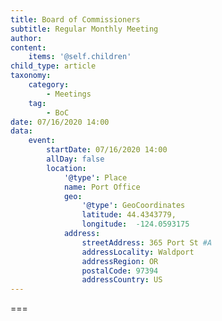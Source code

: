 ```yaml
---
title: Board of Commissioners
subtitle: Regular Monthly Meeting
author: 
content:
    items: '@self.children'
child_type: article
taxonomy:
    category: 
        - Meetings
    tag: 
        - BoC
date: 07/16/2020 14:00
data:
    event:
        startDate: 07/16/2020 14:00
        allDay: false
        location:
            '@type': Place
            name: Port Office
            geo:
                '@type': GeoCoordinates
                latitude: 44.4343779,
                longitude:  -124.0593175 
            address:
                streetAddress: 365 Port St #A
                addressLocality: Waldport
                addressRegion: OR
                postalCode: 97394
                addressCountry: US
---
```




===
